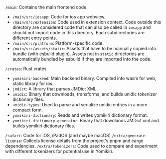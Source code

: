 `/main`: Contains the main frontend code.

- `/main/src/iosapp`: Code for ios app webview.
- `/main/src/extension`: Code used in extension context. Code outside this directory are considered code that can also be called in `iosapp` and should not import code in this directory.
  Each subdirectories are different entry points.
- `/main/src/platform`: Platform-specific code.
- `/main/src/assets/static`: Assets that have to be manually copied into bundle (with esbuild plugin). Assets not in `static` directories are automatically bundled by esbuild if they are imported into the code.


`/crates`: Rust crates
- `yomikiri-backend`: Main backend binary. Compiled into wasm for web, static library for ios.
- `jmdict`: A library that parses JMDict XML.
- `unidic`: Binary that downloads, transforms, and builds unidic tokenizer dictionary files.
- `unidic-types`: Used to parse and serialize unidic entries in a more compact form.
- `yomikiri-dictionary`: Reads and writes yomikiri dictionary format.
- `yomikiri-dictionary-generator`: Binary that downlaods JMDict xml and builds yomikiri dictionary files.

`/safari`: Code for iOS, iPadOS (and maybe macOS)
`/extra/generate-license`: Collects license details from the project's pnpm and cargo dependencies.
`/extra/tokenizers`: Code used to compare and experiment with different tokenizers for potential use in Yomikiri.
